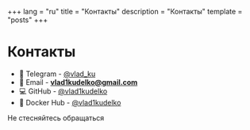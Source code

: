+++
lang = "ru"
title = "Контакты"
description = "Контакты"
template = "posts"
+++

# Контакты

- 📱 Telegram - [@vlad_ku](https://t.me/vlad_ku)
- 📧 Email - **vlad1kudelko@gmail.com**
- 💻 GitHub - [@vlad1kudelko](https://github.com/vlad1kudelko)
- 🐳 Docker Hub - [@vlad1kudelko](https://hub.docker.com/u/vlad1kudelko)

Не стесняйтесь обращаться
